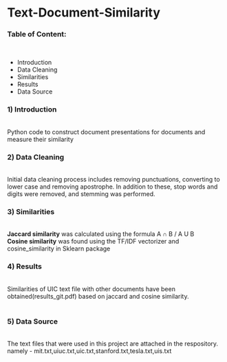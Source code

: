 # Text-Document-Similarity
<h3>Table of Content:</h3>
</br>
<ul>
  <li>Introduction</li>
  <li>Data Cleaning</li>
  <li>Similarities</li>
  <li>Results</li>
  <li>Data Source</li>
</ul>
<h3>1) Introduction</h3></br>Python code to construct document presentations for documents and measure their similarity
 </br>     
<h3>2) Data Cleaning</h3></br> 
Initial data cleaning process includes removing punctuations, converting to lower case and removing apostrophe. In addition to these, stop words and digits were removed, and stemming was performed. </br>
<h3>3) Similarities</h3></br>
<b>Jaccard similarity</b> was calculated using the formula A <span>&#8745;</span> B / A U B</br>
<b>Cosine similarity</b> was found using the TF/IDF vectorizer and cosine_similarity in Sklearn package
   </br>
<h3>4) Results</h3></br> Similarities of UIC text file with other documents have been obtained(results_git.pdf) based on jaccard and cosine similarity. </br></br>
<h3>5) Data Source</h3></br> The text files that were used in this project are attached in the respository. namely - mit.txt,uiuc.txt,uic.txt,stanford.txt,tesla.txt,uis.txt
 </p>
